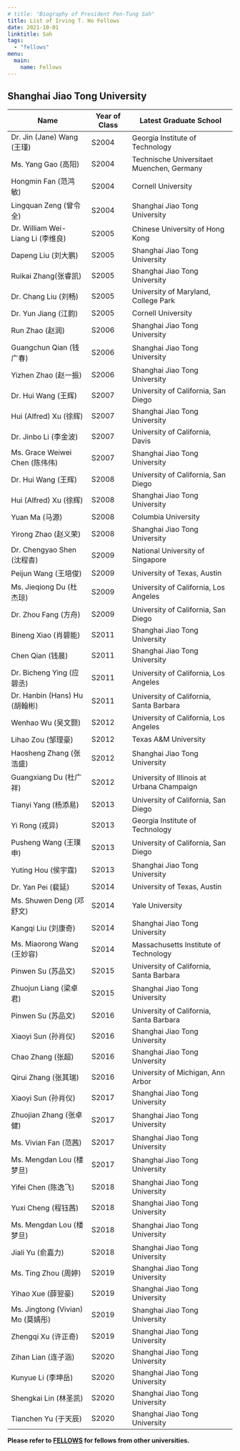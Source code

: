 ```yaml
---
# title: "Biography of President Pen-Tung Sah"
title: List of Irving T. Ho Fellows 
date: 2021-10-01
linktitle: Sah
tags:
  - "fellows"
menu: 
  main:
    name: Fellows
---
```


## Shanghai Jiao Tong University

| Name                              | Year of Class | Latest Graduate School                     |
| --------------------------------- | ------------- | ------------------------------------------ |
| Dr. Jin (Jane) Wang (王瑾)      | S2004 | Georgia Institute of Technology            |
| Ms. Yang Gao (高阳)             | S2004 | Technische Universitaet Muenchen, Germany  |
| Hongmin Fan (范鸿敏)           | S2004 | Cornell University                         |
| Lingquan Zeng (曾令全)         | S2004 | Shanghai Jiao Tong University              |
| Dr. William Wei-Liang Li (李维良) | S2005 | Chinese University of Hong Kong            |
| Dapeng Liu (刘大鹏)            | S2005 | Shanghai Jiao Tong University              |
| Ruikai Zhang(张睿凯)           | S2005 | Shanghai Jiao Tong University              |
| Dr. Chang Liu (刘畅)            | S2005 | University of Maryland, College Park       |
| Dr. Yun Jiang (江韵)            | S2005 | Cornell University                         |
| Run Zhao (赵润)                 | S2006 | Shanghai Jiao Tong University              |
| Guangchun Qian (钱广春)        | S2006 | Shanghai Jiao Tong University              |
| Yizhen Zhao (赵一振)           | S2006 | Shanghai Jiao Tong University              |
| Dr. Hui Wang (王辉)             | S2007 | University of California, San Diego        |
| Hui (Alfred) Xu (徐辉)          | S2007 | Shanghai Jiao Tong University              |
| Dr. Jinbo Li (李金波)          | S2007 | University of California, Davis            |
| Ms. Grace Weiwei Chen (陈伟伟) | S2007 | Shanghai Jiao Tong University              |
| Dr. Hui Wang (王辉)             | S2008 | University of California, San Diego        |
| Hui (Alfred) Xu (徐辉)          | S2008 | Shanghai Jiao Tong University              |
| Yuan Ma (马源)                  | S2008 | Columbia University                        |
| Yirong Zhao (赵义荣)           | S2008 | Shanghai Jiao Tong University              |
| Dr. Chengyao Shen (沈程杳)     | S2009 | National University of Singapore           |
| Peijun Wang (王培俊)           | S2009 | University of Texas, Austin                |
| Ms. Jieqiong Du (杜杰琼)       | S2009 | University of California, Los Angeles      |
| Dr. Zhou Fang (方舟)            | S2009 | University of California, San Diego        |
| Bineng Xiao (肖碧能)           | S2011 | Shanghai Jiao Tong University              |
| Chen Qian (钱晨)                | S2011 | Shanghai Jiao Tong University              |
| Dr. Bicheng Ying (应碧丞)      | S2011 | University of California, Los Angeles      |
| Dr. Hanbin (Hans) Hu (胡翰彬)  | S2011 | University of California, Santa Barbara    |
| Wenhao Wu (吴文颢)             | S2012 | University of California, Los Angeles      |
| Lihao Zou (邹理豪)             | S2012 | Texas A&M University                       |
| Haosheng Zhang (张浩盛)        | S2012 | Shanghai Jiao Tong University              |
| Guangxiang Du (杜广祥)         | S2012 | University of Illinois at Urbana Champaign |
| Tianyi Yang (杨添易)           | S2013 | University of California, San Diego        |
| Yi Rong (戎异)                  | S2013 | Georgia Institute of Technology            |
| Pusheng Wang (王璞申)          | S2013 | University of California, San Diego        |
| Yuting Hou (侯宇霆)            | S2013 | Shanghai Jiao Tong University              |
| Dr. Yan Pei (裴延)              | S2014 | University of Texas, Austin                |
| Ms. Shuwen Deng (邓舒文)       | S2014 | Yale University                            |
| Kangqi Liu (刘康奇)            | S2014 | Shanghai Jiao Tong University              |
| Ms. Miaorong Wang (王妙容)     | S2014 | Massachusetts Institute of Technology      |
| Pinwen Su (苏品文)             | S2015 | University of California, Santa Barbara    |
| Zhuojun Liang (梁卓君)         | S2015 | Shanghai Jiao Tong University              |
| Pinwen Su (苏品文)             | S2016 | University of California, Santa Barbara    |
| Xiaoyi Sun (孙肖仪)            | S2016 | Shanghai Jiao Tong University              |
| Chao Zhang (张超)               | S2016 | Shanghai Jiao Tong University              |
| Qirui Zhang (张其瑞)           | S2016 | University of Michigan, Ann Arbor          |
| Xiaoyi Sun (孙肖仪)            | S2017 | Shanghai Jiao Tong University              |
| Zhuojian Zhang (张卓健)        | S2017 | Shanghai Jiao Tong University              |
| Ms. Vivian Fan (范茜)           | S2017 | Shanghai Jiao Tong University              |
| Ms. Mengdan Lou (楼梦旦)       | S2017 | Shanghai Jiao Tong University              |
| Yifei Chen (陈逸飞)            | S2018 | Shanghai Jiao Tong University              |
| Yuxi Cheng (程钰茜)            | S2018 | Shanghai Jiao Tong University              |
| Ms. Mengdan Lou (楼梦旦)       | S2018 | Shanghai Jiao Tong University              |
| Jiali Yu (俞嘉力)              | S2018 | Shanghai Jiao Tong University              |
| Ms. Ting Zhou (周婷)            | S2019 | Shanghai Jiao Tong University              |
| Yihao Xue (薛翌豪)             | S2019 | Shanghai Jiao Tong University              |
| Ms. Jingtong (Vivian) Mo (莫婧彤) | S2019 | Shanghai Jiao Tong University              |
| Zhengqi Xu (许正奇)            | S2019 | Shanghai Jiao Tong University              |
| Zihan Lian (连子涵)            | S2020 | Shanghai Jiao Tong University              |
| Kunyue Li (李坤岳)             | S2020 | Shanghai Jiao Tong University              |
| Shengkai Lin (林圣凯)          | S2020 | Shanghai Jiao Tong University              |
| Tianchen Yu (于天辰)           | S2020 | Shanghai Jiao Tong University              |

**Please refer to [FELLOWS](https://irvingthofoundation.github.io/ho-fellows.htm) for fellows from other universities.**